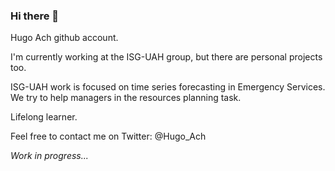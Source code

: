 ### Hi there 👋

Hugo Ach github account.

I'm currently working at the ISG-UAH group, but there are personal projects too.

ISG-UAH work is focused on time series forecasting in Emergency Services. We try to help managers in the resources planning task.

Lifelong learner.

Feel free to contact me on Twitter: @Hugo_Ach

*Work in progress...*

<!--
**HugoAch/HugoAch** is a ✨ _special_ ✨ repository because its `README.md` (this file) appears on your GitHub profile.

Here are some ideas to get you started:

- 🔭 I’m currently working on ...
- 🌱 I’m currently learning ...
- 👯 I’m looking to collaborate on ...
- 🤔 I’m looking for help with ...
- 💬 Ask me about ...
- 📫 How to reach me: ...
- 😄 Pronouns: ...
- ⚡ Fun fact: ...
-->
